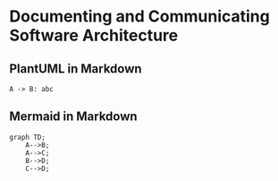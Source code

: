 # Documenting and Communicating Software Architecture


## PlantUML in Markdown
```plantuml
A -> B: abc
```


## Mermaid in Markdown
```mermaid
graph TD;
    A-->B;
    A-->C;
    B-->D;
    C-->D;
```